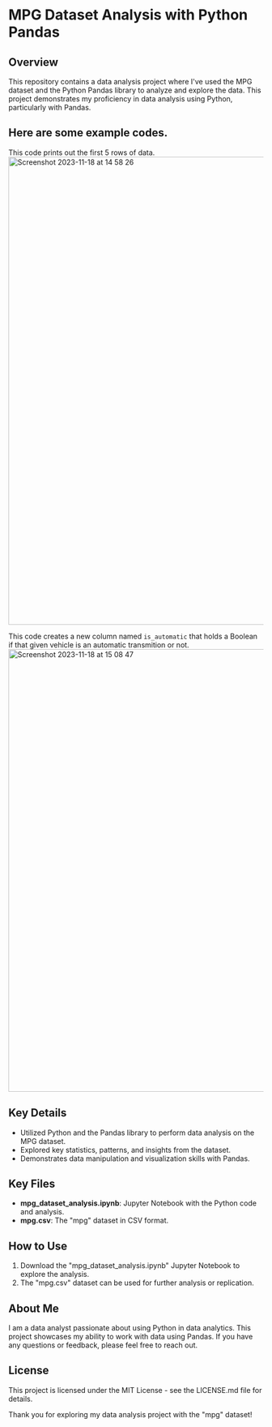 # MPG Dataset Analysis with Python Pandas

## Overview 
This repository contains a data analysis project where I've used the MPG dataset and the Python Pandas library to analyze and explore the data. This project demonstrates my proficiency in data analysis using Python, particularly with Pandas.

## Here are some example codes.
This code prints out the first 5 rows of data.
<img width="923" alt="Screenshot 2023-11-18 at 14 58 26" src="https://github.com/AbdiOmarEssa/MPG-Dataset-Analysis-with-Python-Pandas/assets/150945244/4890b3a7-9553-4bb7-9e5e-701ad363d8a1">

This code creates a new column named `is_automatic` that holds a Boolean if that given vehicle is an automatic transmition or not.
<img width="873" alt="Screenshot 2023-11-18 at 15 08 47" src="https://github.com/AbdiOmarEssa/MPG-Dataset-Analysis-with-Python-Pandas/assets/150945244/f8669de3-9449-4bd6-a086-f35e2594d8e5">

## Key Details
- Utilized Python and the Pandas library to perform data analysis on the MPG dataset.
- Explored key statistics, patterns, and insights from the dataset.
- Demonstrates data manipulation and visualization skills with Pandas.

## Key Files
- **mpg_dataset_analysis.ipynb**: Jupyter Notebook with the Python code and analysis.
- **mpg.csv**: The "mpg" dataset in CSV format.

## How to Use 
1. Download the "mpg_dataset_analysis.ipynb" Jupyter Notebook to explore the analysis.
2. The "mpg.csv" dataset can be used for further analysis or replication.

## About Me
I am a data analyst passionate about using Python in data analytics. This project showcases my ability to work with data using Pandas. If you have any questions or feedback, please feel free to reach out.

## License
This project is licensed under the MIT License - see the LICENSE.md file for details.

Thank you for exploring my data analysis project with the "mpg" dataset!


